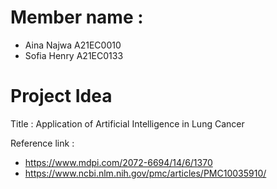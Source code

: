 # Member name :

- Aina Najwa  A21EC0010
- Sofia Henry A21EC0133

# Project Idea 

Title : Application of Artificial Intelligence in Lung Cancer

Reference link :
 - https://www.mdpi.com/2072-6694/14/6/1370
 - https://www.ncbi.nlm.nih.gov/pmc/articles/PMC10035910/
